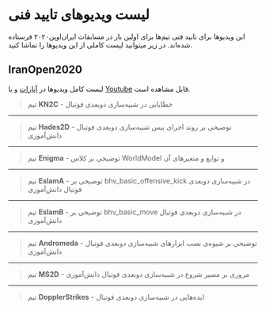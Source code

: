 # لیست ویدیو‌های تایید فنی

این ویدیو‌ها برای تایید فنی تیم‌ها برای اولین بار در مسابقات ایران‌اوپن۲۰۲۰ فرستاده شده‌اند. در زیر میتوانید لیست کاملی از این ویدیو‌ها را تماشا کنید.

## IranOpen2020

<note type="tip" label="">لیست کامل ویدیو‌ها در [آپارات](https://www.aparat.com/playlist/308629) و یا [Youtube](https://www.youtube.com/playlist?list=PLFy1-QjBONFLni9AjhWzjv3DxnHJfvk2G) قابل مشاهده ‌است.</note>

<div id="52613078675"><script type="text/JavaScript" src="https://www.aparat.com/embed/kVvSz?data[rnddiv]=52613078675&data[responsive]=yes"></script></div>

> تیم **KN2C** - خطایابی در شبیه‌سازی دوبعدی فوتبال 

------

<div id="37915928808"><script type="text/JavaScript" src="https://www.aparat.com/embed/zlh6b?data[rnddiv]=37915928808&data[responsive]=yes"></script></div>

> تیم **Hades2D** - توضیحی بر روند اجرای بیس شبیه‌سازی دوبعدی فوتبال دانش‌آموزی

------

<div id="53820256183"><script type="text/JavaScript" src="https://www.aparat.com/embed/oTOZa?data[rnddiv]=53820256183&data[responsive]=yes"></script></div>

>تیم **Enigma** - توضیحی بر کلاس WorldModel و توابع و متغیر‌های آن  

------

<div id="40042324220"><script type="text/JavaScript" src="https://www.aparat.com/embed/Au7RI?data[rnddiv]=40042324220&data[responsive]=yes"></script></div>

> تیم **EslamA** - توضیحی بر bhv_basic_offensive_kick در شبیه‌سازی دوبعدی فوتبال دانش‌آموزی 

------

<div id="84526107198"><script type="text/JavaScript" src="https://www.aparat.com/embed/mjicT?data[rnddiv]=84526107198&data[responsive]=yes"></script></div>

> تیم **EslamB** - توضیحی بر bhv_basic_move در شبیه‌سازی دوبعدی فوتبال دانش‌آموزی

------

<div id="76386749505"><script type="text/JavaScript" src="https://www.aparat.com/embed/2FBhS?data[rnddiv]=76386749505&data[responsive]=yes"></script></div>

> تیم **Andromeda** - توضیحی بر شیوه‌ی نصب ابزار‌های شبیه‌سازی دوبعدی فوتبال دانش‌آموزی

------

<div id="78517582587"><script type="text/JavaScript" src="https://www.aparat.com/embed/F5OWy?data[rnddiv]=78517582587&data[responsive]=yes"></script></div>

>  تیم **MS2D** - مروری بر مسیر شروع در شبیه‌سازی دوبعدی فوتبال دانش‌آموزی

------

<div id="98455400178"><script type="text/JavaScript" src="https://www.aparat.com/embed/6OPFe?data[rnddiv]=98455400178&data[responsive]=yes"></script></div>

> تیم **DopplerStrikes** - ایده‌هایی در شبیه‌سازی دوبعدی فوتبال